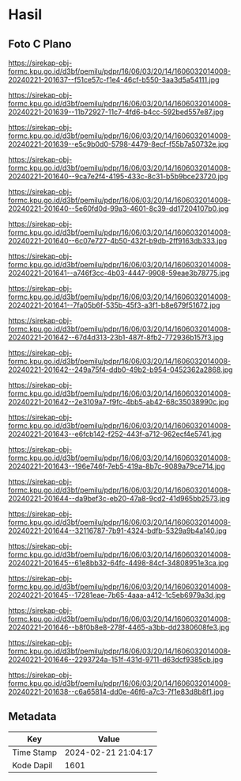 # Hasil

## Foto C Plano

https://sirekap-obj-formc.kpu.go.id/d3bf/pemilu/pdpr/16/06/03/20/14/1606032014008-20240221-201637--f51ce57c-f1e4-46cf-b550-3aa3d5a54111.jpg

https://sirekap-obj-formc.kpu.go.id/d3bf/pemilu/pdpr/16/06/03/20/14/1606032014008-20240221-201639--11b72927-11c7-4fd6-b4cc-592bed557e87.jpg

https://sirekap-obj-formc.kpu.go.id/d3bf/pemilu/pdpr/16/06/03/20/14/1606032014008-20240221-201639--e5c9b0d0-5798-4479-8ecf-f55b7a50732e.jpg

https://sirekap-obj-formc.kpu.go.id/d3bf/pemilu/pdpr/16/06/03/20/14/1606032014008-20240221-201640--9ca7e2f4-4195-433c-8c31-b5b9bce23720.jpg

https://sirekap-obj-formc.kpu.go.id/d3bf/pemilu/pdpr/16/06/03/20/14/1606032014008-20240221-201640--5e60fd0d-99a3-4601-8c39-dd17204107b0.jpg

https://sirekap-obj-formc.kpu.go.id/d3bf/pemilu/pdpr/16/06/03/20/14/1606032014008-20240221-201640--6c07e727-4b50-432f-b9db-2ff9163db333.jpg

https://sirekap-obj-formc.kpu.go.id/d3bf/pemilu/pdpr/16/06/03/20/14/1606032014008-20240221-201641--a746f3cc-4b03-4447-9908-59eae3b78775.jpg

https://sirekap-obj-formc.kpu.go.id/d3bf/pemilu/pdpr/16/06/03/20/14/1606032014008-20240221-201641--7fa05b6f-535b-45f3-a3f1-b8e679f51672.jpg

https://sirekap-obj-formc.kpu.go.id/d3bf/pemilu/pdpr/16/06/03/20/14/1606032014008-20240221-201642--67d4d313-23b1-487f-8fb2-772936b157f3.jpg

https://sirekap-obj-formc.kpu.go.id/d3bf/pemilu/pdpr/16/06/03/20/14/1606032014008-20240221-201642--249a75f4-ddb0-49b2-b954-0452362a2868.jpg

https://sirekap-obj-formc.kpu.go.id/d3bf/pemilu/pdpr/16/06/03/20/14/1606032014008-20240221-201642--2e3109a7-f9fc-4bb5-ab42-68c35038990c.jpg

https://sirekap-obj-formc.kpu.go.id/d3bf/pemilu/pdpr/16/06/03/20/14/1606032014008-20240221-201643--e6fcb142-f252-443f-a712-962ecf4e5741.jpg

https://sirekap-obj-formc.kpu.go.id/d3bf/pemilu/pdpr/16/06/03/20/14/1606032014008-20240221-201643--196e746f-7eb5-419a-8b7c-9089a79ce714.jpg

https://sirekap-obj-formc.kpu.go.id/d3bf/pemilu/pdpr/16/06/03/20/14/1606032014008-20240221-201644--da9bef3c-eb20-47a8-9cd2-41d965bb2573.jpg

https://sirekap-obj-formc.kpu.go.id/d3bf/pemilu/pdpr/16/06/03/20/14/1606032014008-20240221-201644--32116787-7b91-4324-bdfb-5329a9b4a140.jpg

https://sirekap-obj-formc.kpu.go.id/d3bf/pemilu/pdpr/16/06/03/20/14/1606032014008-20240221-201645--61e8bb32-64fc-4498-84cf-34808951e3ca.jpg

https://sirekap-obj-formc.kpu.go.id/d3bf/pemilu/pdpr/16/06/03/20/14/1606032014008-20240221-201645--17281eae-7b65-4aaa-a412-1c5eb6979a3d.jpg

https://sirekap-obj-formc.kpu.go.id/d3bf/pemilu/pdpr/16/06/03/20/14/1606032014008-20240221-201646--b8f0b8e8-278f-4465-a3bb-dd2380608fe3.jpg

https://sirekap-obj-formc.kpu.go.id/d3bf/pemilu/pdpr/16/06/03/20/14/1606032014008-20240221-201646--2293724a-151f-431d-9711-d63dcf9385cb.jpg

https://sirekap-obj-formc.kpu.go.id/d3bf/pemilu/pdpr/16/06/03/20/14/1606032014008-20240221-201638--c6a65814-dd0e-46f6-a7c3-7f1e83d8b8f1.jpg


## Metadata

| Key        | Value               |
| ---------- | ------------------- |
| Time Stamp | 2024-02-21 21:04:17 |
| Kode Dapil | 1601                |



